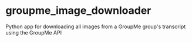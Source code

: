 groupme_image_downloader
========================

Python app for downloading all images from a GroupMe group's transcript using the GroupMe API
